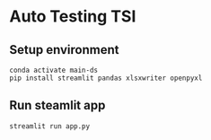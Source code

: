 
# Auto Testing TSI

## Setup environment

```
conda activate main-ds
pip install streamlit pandas xlsxwriter openpyxl
```

## Run steamlit app

```
streamlit run app.py
```
